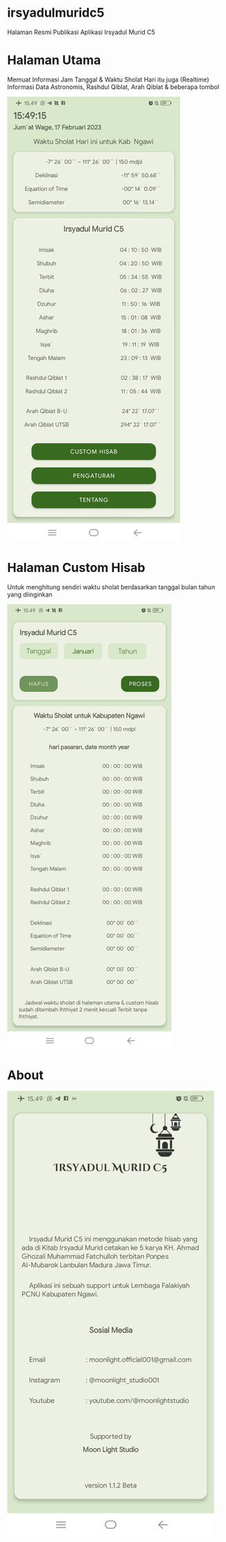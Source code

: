 # irsyadulmuridc5
Halaman Resmi Publikasi Aplikasi Irsyadul Murid C5

# Halaman Utama 
Memuat Informasi Jam Tanggal & Waktu Sholat Hari itu juga (Realtime)
Informasi Data Astronomis, Rashdul Qiblat, Arah Qiblat & beberapa tombol 

![image](https://github.com/andihasan97/irsyadulmuridc5/blob/main/screenshot/main.jpg)

# Halaman Custom Hisab 
Untuk menghitung sendiri waktu sholat berdasarkan tanggal bulan tahun yang diinginkan 


![image](https://github.com/andihasan97/irsyadulmuridc5/blob/main/screenshot/custom.jpg)

# About 
![image](https://github.com/andihasan97/irsyadulmuridc5/blob/main/screenshot/about.jpg) 


